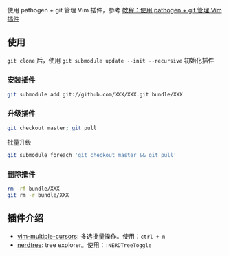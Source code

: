 
使用 pathogen + git 管理 Vim 插件，参考 [教程：使用 pathogen + git 管理 Vim 插件](http://lostjs.com/2012/02/04/use-pathogen-and-git-to-manage-vimfiles/)

## 使用

`git clone` 后，使用 `git submodule update --init --recursive` 初始化插件

### 安装插件

```bash
git submodule add git://github.com/XXX/XXX.git bundle/XXX
```

### 升级插件

```bash
git checkout master; git pull
```

批量升级

```bash
git submodule foreach 'git checkout master && git pull'
```

### 删除插件

```bash
rm -rf bundle/XXX
git rm -r bundle/XXX
```

## 插件介绍

- [vim-multiple-cursors](https://github.com/terryma/vim-multiple-cursors): 多选批量操作。使用：`ctrl + n`
- [nerdtree](https://github.com/scrooloose/nerdtree): 
tree explorer。使用：`:NERDTreeToggle`